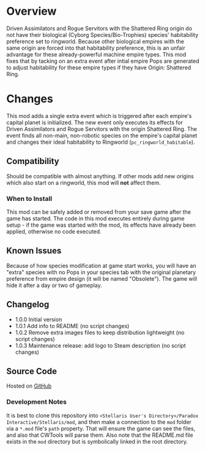 # Overview

Driven Assimilators and Rogue Servitors with the Shattered Ring origin do not have their biological (Cyborg Species/Bio-Trophies) species' habitability preference set to ringworld.  Because other biological empires with the same origin are forced into that habitability preference, this is an unfair advantage for these already-powerful machine empire types.  This mod fixes that by tacking on an extra event after intial empire Pops are generated to adjust habitability for these empire types if they have Origin: Shattered Ring.

# Changes

This mod adds a single extra event which is triggered after each empire's capital planet is initialized.  The new event only executes its effects for Driven Assimilators and Rogue Servitors with the origin Shattered Ring.  The event finds all non-main, non-robotic species on the empire's capital planet and changes their ideal habitability to Ringworld (`pc_ringworld_habitable`).

## Compatibility

Should be compatible with almost anything.  If other mods add new origins which also start on a ringworld, this mod will **not** affect them.

### When to Install

This mod can be safely added or removed from your save game after the game has started.  The code in this mod executes entirely during game setup - if the game was started with the mod, its effects have already been applied, otherwise no code executed.

## Known Issues

Because of how species modification at game start works, you will have an "extra" species with no Pops in your species tab with the original planetary preference from empire design (it will be named "Obsolete").  The game will hide it after a day or two of gameplay.

## Changelog

* 1.0.0 Initial version
* 1.0.1 Add info to README (no script changes)
* 1.0.2 Remove extra images files to keep distribution lightweight (no script changes)
* 1.0.3 Maintenance release: add logo to Steam description (no script changes)

## Source Code

Hosted on [GitHub](https://github.com/corsairmarks/ringworld_origin_rebalance)

### Development Notes

It is best to clone this repository into `<Stellaris User's Directory>/Paradox Interactive/Stellaris/mod`, and then make a connection to the `mod` folder via a `*.mod` file's `path` property.  That will ensure the game can see the files, and also that CWTools will parse them.  Also note that the README.md file exists in the `mod` directory but is symbolically linked in the root directory.